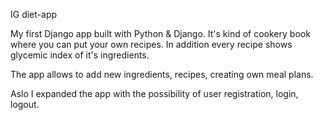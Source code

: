 IG diet-app

My first Django app built with Python & Django. It's kind of cookery book where you can put
your own recipes. In addition every recipe shows glycemic index of it's ingredients.

The app allows to add new ingredients, recipes, creating own meal plans.

Aslo I expanded the app with the possibility of user registration, login, logout.

